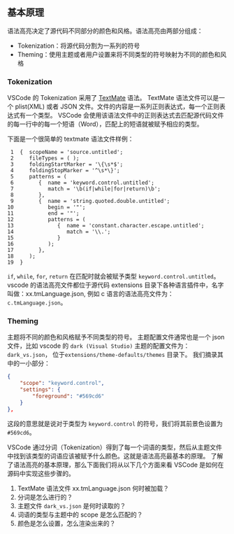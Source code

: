 ## 基本原理

语法高亮决定了源代码不同部分的颜色和风格。语法高亮由两部分组成：

+ Tokenization：将源代码分割为一系列的符号
+ Theming：使用主题或者用户设置来将不同类型的符号映射为不同的颜色和风格

### Tokenization

VSCode 的 Tokenization 采用了 [TextMate](https://macromates.com/manual/en/language_grammars) 语法。 TextMate 语法文件可以是一个 plist(XML) 或者 JSON 文件。文件的内容是一系列正则表达式，每一个正则表达式有一个类型。 VSCode 会使用该语法文件中的正则表达式去匹配源代码文件的每一行中的每一个短语（Word），匹配上的短语就被赋予相应的类型。

下面是一个很简单的 textmate 语法文件样例：

```textmate
 1  {  scopeName = 'source.untitled';
 2     fileTypes = ( );
 3     foldingStartMarker = '\{\s*$';
 4     foldingStopMarker = '^\s*\}';
 5     patterns = (
 6        {  name = 'keyword.control.untitled';
 7           match = '\b(if|while|for|return)\b';
 8        },
 9        {  name = 'string.quoted.double.untitled';
10           begin = '"';
11           end = '"';
12           patterns = ( 
13              {  name = 'constant.character.escape.untitled';
14                 match = '\\.';
15              }
16           );
17        },
18     );
19  }
```

`if`, `while`, `for`, `return` 在匹配时就会被赋予类型 `keyword.control.untitled`。 vscode 的语法高亮文件都位于源代码 extensions 目录下各种语言插件中，名字叫做：xx.tmLanguage.json, 例如 c 语言的语法高亮文件为：`c.tmLanguage.json`。

### Theming

主题将不同的颜色和风格赋予不同类型的符号。 主题配置文件通常也是一个 json 文件，比如 vscode 的 `dark (Visual Studio)` 主题的配置文件为：`dark_vs.json`， 位于`extensions/theme-defaults/themes` 目录下。 我们摘录其中的一小部分：

```json
{
	"scope": "keyword.control",
	"settings": {
		"foreground": "#569cd6"
	}
},
```

这段的意思就是说对于类型为 `keyword.control` 的符号，我们将其前景色设置为 `#569cd6`。

VSCode 通过分词（Tokenization）得到了每一个词语的类型，然后从主题文件中找到该类型的词语应该被赋予什么颜色。这就是语法高亮最基本的原理。 了解了语法高亮的基本原理，那么下面我们将从以下几个方面来看 VSCode 是如何在源码中实现这些步骤的。

1. TextMate 语法文件 xx.tmLanguage.json 何时被加载？
2. 分词是怎么进行的？
3. 主题文件 `dark_vs.json` 是何时读取的？
4. 词语的类型与主题中的 scope 是怎么匹配的？
5. 颜色是怎么设置，怎么渲染出来的？